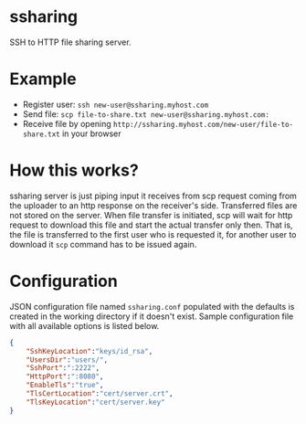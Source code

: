 ssharing
========
SSH to HTTP file sharing server.

Example
========
* Register user: `ssh new-user@ssharing.myhost.com`
* Send file: `scp file-to-share.txt new-user@ssharing.myhost.com:`
* Receive file by opening `http://ssharing.myhost.com/new-user/file-to-share.txt` in your browser

How this works?
========
ssharing server is just piping input it receives from scp request coming from the uploader to an http response on the receiver's side. Transferred files are not stored on the server. When file transfer is initiated, scp will wait for http request to download this file and start the actual transfer only then. That is, the file is transferred to the first user who is requested it, for another user to download it `scp` command has to be issued again.

Configuration
========
JSON configuration file named `ssharing.conf` populated with the defaults is created in the working directory if it doesn't exist. Sample configuration file with all available options is listed below.

```json
{
	"SshKeyLocation":"keys/id_rsa",
	"UsersDir":"users/",
	"SshPort":":2222",
	"HttpPort":":8080",
	"EnableTls":"true",
	"TlsCertLocation":"cert/server.crt",
	"TlsKeyLocation":"cert/server.key"
}
```
